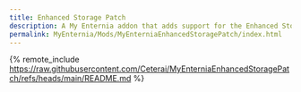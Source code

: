 ```yaml
---
title: Enhanced Storage Patch
description: A My Enternia addon that adds support for the Enhanced Storage mod, making all storage objects in My Enternia have more space in them. Hope you enjoy!
permalink: MyEnternia/Mods/MyEnterniaEnhancedStoragePatch/index.html
---
```


{% remote_include https://raw.githubusercontent.com/Ceterai/MyEnterniaEnhancedStoragePatch/refs/heads/main/README.md %}
